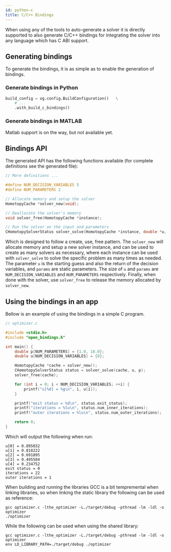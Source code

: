 ```yaml
---
id: python-c
title: C/C++ Bindings
---
```


<script type="text/x-mathjax-config">MathJax.Hub.Config({tex2jax: {inlineMath: [['$','$'], ['\\(','\\)']]}});</script>
<script type="text/javascript" async src="https://cdn.mathjax.org/mathjax/latest/MathJax.js?config=TeX-AMS-MML_HTMLorMML"></script>

When using any of the tools to auto-generate a solver it is directly supported to also generate C/C++ bindings for integrating the solver into any language which has C ABI support.

## Generating bindings

To generate the bindings, it is as simple as to enable the generation of bindings.

### Generate bindings in Python

```python
build_config = og.config.BuildConfiguration()   \
    # ...
    .with_build_c_bindings()
```

### Generate bindings in MATLAB

Matlab support is on the way, but not available yet.

## Bindings API

The generated API has the following functions available (for complete definitions see the generated file):

```c
// More definitions ...

#define NUM_DECISION_VARIABLES 5
#define NUM_PARAMETERS 2

// Allocate memory and setup the solver
HomotopyCache *solver_new(void);

// Deallocate the solver's memory
void solver_free(HomotopyCache *instance);

// Run the solver on the input and parameters
CHomotopySolverStatus solver_solve(HomotopyCache *instance, double *u, const double *params);
```

Which is designed to follow a create, use, free pattern. The `solver_new` will allocate memory and setup a new solver instance, and can be used to create as many solvers as necessary, where each instance can be used with `solver_solve` to solve the specific problem as many times as needed. The parameter `u` is the starting guess and also the return of the decision variables, and `params` are static parameters. The size of `u` and `params` are `NUM_DECISION_VARIABLES` and `NUM_PARAMETERS` respectively. Finally, when done with the solver, use `solver_free` to release the memory allocated by `solver_new`.

## Using the bindings in an app

Bellow is an example of using the bindings in a simple C program.

```c
// optimizer.c

#include <stdio.h>
#include "open_bindings.h"

int main() {
	double p[NUM_PARAMETERS] = {1.0, 10.0};
	double u[NUM_DECISION_VARIABLES] = {0};

	HomotopyCache *cache = solver_new();
	CHomotopySolverStatus status = solver_solve(cache, u, p);
	solver_free(cache);

	for (int i = 0; i < NUM_DECISION_VARIABLES; ++i) {
		printf("u[%d] = %g\n", i, u[i]);
	}

	printf("exit status = %d\n", status.exit_status);
	printf("iterations = %lu\n", status.num_inner_iterations);
	printf("outer iterations = %lu\n", status.num_outer_iterations);

	return 0;
}
```

Which will output the following when run:

```console
u[0] = 0.895032
u[1] = 0.818222
u[2] = 0.691895
u[3] = 0.495584
u[4] = 0.234752
exit status = 0
iterations = 22
outer iterations = 1
```

When building and running the libraries GCC is a bit tempremental when linking libraries, so when linking the static library the following can be used as reference:

```console
gcc optimizer.c -lthe_optimizer -L./target/debug -pthread -lm -ldl -o optimizer
./optimizer
```

While the following can be used when using the shared library:

```console
gcc optimizer.c -lthe_optimizer -L./target/debug -pthread -lm -ldl -o optimizer
env LD_LIBRARY_PATH=./target/debug ./optimizer
```

